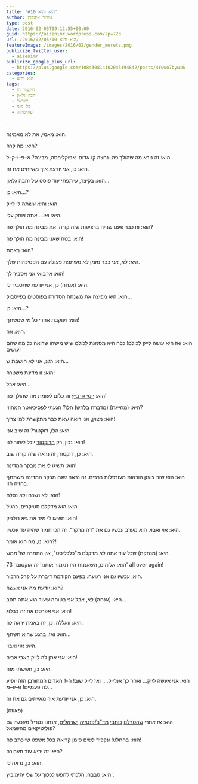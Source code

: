 ```yaml
---
title: 'הוא והיא #10'
author: נמרוד איזנברג
type: post
date: 2016-02-05T09:12:55+00:00
guid: https://aizenimr.wordpress.com/?p=723
url: /2016/02/05/הוא-והיא-10/
featureImage: /images/2016/02/gender_meretz.png
publicize_twitter_user:
  - aizenimr
publicize_google_plus_url:
  - https://plus.google.com/108430814102045194842/posts/4Ywuo7bywi6
categories:
  - הוא והיא
tags:
  - דוקטור הו
  - זהבה גלאון
  - ישראל
  - כל מיני
  - פוליטיקה

---
```

<span lang="he-IL">הוא</span><span lang="en-US">: </span><span lang="he-IL">מאמי</span><span lang="en-US">, </span><span lang="he-IL">את לא מאמינה</span><span lang="en-US">.</span>

<span lang="he-IL">היא</span><span lang="en-US">: </span><span lang="he-IL">מה קרה</span><span lang="en-US">?</span>

<span lang="he-IL">הוא</span><span lang="en-US">: </span><span lang="he-IL">זה נורא מה שהולך פה</span><span lang="en-US">. </span><span lang="he-IL">נחצה קו אדום</span><span lang="en-US">. </span><span lang="he-IL">אפוקליפסה</span><span lang="en-US">, </span><span lang="he-IL">מבינה</span><span lang="en-US">? </span><span lang="he-IL">א</span><span lang="en-US">&#8211;</span><span lang="he-IL">פ</span><span lang="en-US">&#8211;</span><span lang="he-IL">ו</span><span lang="en-US">&#8211;</span><span lang="he-IL">ק</span><span lang="en-US">&#8211;</span><span lang="he-IL">ל</span><span lang="en-US">&#8230;</span>

<span lang="he-IL">היא</span><span lang="en-US">: </span><span lang="he-IL">כן</span><span lang="en-US">, </span><span lang="he-IL">אני יודעת איך מאייתים את זה</span><span lang="en-US">.</span>

<span lang="he-IL">הוא</span><span lang="en-US">: </span><span lang="he-IL">בקיצר</span><span lang="en-US">, </span><span lang="he-IL">שיתפתי עוד פוסט של זהבה גלאון</span><span lang="en-US">&#8230;</span>

<span lang="he-IL">היא</span><span lang="en-US">: </span><span lang="he-IL">כן…</span><span lang="en-US">?</span>

<span lang="he-IL">הוא</span><span lang="en-US">: </span><span lang="he-IL">והיא עשתה לי לייק</span><span lang="en-US">.</span>

<span lang="he-IL">היא</span><span lang="en-US">: </span><span lang="he-IL">ואו… אתה צוחק עלי</span><span lang="en-US">.</span>

<span lang="he-IL">הוא</span><span lang="en-US">: </span><span lang="he-IL">וזו כבר פעם שנייה ברציפות שזה קורה</span><span lang="en-US">. </span><span lang="he-IL">את מבינה מה הולך פה</span><span lang="en-US">?</span>

<span lang="he-IL">היא</span><span lang="en-US">: </span><span lang="he-IL">בטח שאני מבינה מה הולך פה</span><span lang="en-US">!</span>

<span lang="he-IL">הוא</span><span lang="en-US">: </span><span lang="he-IL">באמת</span><span lang="en-US">?</span>

<span lang="he-IL">היא</span><span lang="en-US">: </span><span lang="he-IL">לא</span><span lang="en-US">, </span><span lang="he-IL">אני כבר מזמן לא משתפת פעולה עם הפסיכוזות שלך</span><span lang="en-US">.</span>

<span lang="he-IL">הוא</span><span lang="en-US">: </span><span lang="he-IL">אז בואי אני אסביר לך</span><span lang="en-US">!</span>

<span lang="he-IL">היא</span><span lang="en-US">: (</span><span lang="he-IL">אנחה</span><span lang="en-US">) </span><span lang="he-IL">כן</span><span lang="en-US">, </span><span lang="he-IL">אני יודעת שתסביר לי</span><span lang="en-US">.</span>

<span lang="he-IL">הוא</span><span lang="en-US">: </span><span lang="he-IL">היא מפיצה את משנתה הסדורה בפוסטים בפייסבוק…</span>

<span lang="he-IL">היא</span><span lang="en-US">: </span><span lang="he-IL">כן…</span><span lang="en-US">?</span>

<span lang="he-IL">הוא</span><span lang="en-US">: </span><span lang="he-IL">ועוקבת אחרי כל מי שמשתף</span><span lang="en-US">!</span>

<span lang="he-IL">היא</span><span lang="en-US">: </span><span lang="he-IL">אה</span><span lang="en-US">.</span>

<span lang="he-IL">הוא</span><span lang="en-US">: </span><span lang="he-IL">ואז היא עושה לייק לכולם</span><span lang="en-US">! </span><span lang="he-IL">ככה היא מסמנת לכולם שיש מישהו שרואה כל מה שהם עושים</span><span lang="en-US">!</span>

<span lang="he-IL">היא</span><span lang="en-US">: </span><span lang="he-IL">רגע</span><span lang="en-US">, </span><span lang="he-IL">אני לא חושבת ש</span><span lang="en-US">&#8230;</span>

<span lang="he-IL">הוא</span><span lang="en-US">: </span><span lang="he-IL">זו מדינת משטרה</span><span lang="en-US">!</span>

<span lang="he-IL">היא</span><span lang="en-US">: </span><span lang="he-IL">אבל</span><span lang="en-US">&#8230;</span>

<span lang="he-IL">הוא</span><span lang="en-US">: </span><span lang="he-IL"><a href="http://www.haaretz.co.il/news/politics/1.2841848">יוסי גורביץ</a> זה כלום לעומת מה שהולך פה</span><span lang="en-US">!</span>

<span lang="he-IL">היא</span><span lang="en-US">: (</span><span lang="he-IL">מחייגת</span><span lang="en-US">) (</span><span lang="he-IL">מדברת בלחש</span><span lang="en-US">) </span><span lang="he-IL">הלו</span><span lang="en-US">? </span><span lang="he-IL">הגעתי לפסיכיאטר המחוזי</span><span lang="en-US">?</span>

<span lang="he-IL">הוא</span><span lang="en-US">: </span><span lang="he-IL">מצוין</span><span lang="en-US">, </span><span lang="he-IL">אני רואה שאת כבר מתקשרת למי צריך</span><span lang="en-US">!</span>

<span lang="he-IL">היא</span><span lang="en-US">: </span><span lang="he-IL">הלו</span><span lang="en-US">, </span><span lang="he-IL">דוקטור</span><span lang="en-US">? </span><span lang="he-IL">זה שוב אני</span><span lang="en-US">.</span>

<span lang="he-IL">הוא</span><span lang="en-US">: </span><span lang="he-IL">נכון</span><span lang="en-US">, </span><span lang="he-IL">רק <a href="https://tedits.files.wordpress.com/2010/08/doctor-who.png">הדוקטור</a> יוכל לעזור לנו</span><span lang="en-US">!</span>

<span lang="he-IL">היא</span><span lang="en-US">: </span><span lang="he-IL">כן</span><span lang="en-US">, דוקטור, </span><span lang="he-IL">זה נראה שזה קורה שוב</span><span lang="en-US">.</span>

<span lang="he-IL">הוא</span><span lang="en-US">: </span><span lang="he-IL">תשיגו לי את מבקר המדינה</span><span lang="en-US">!</span>

<span lang="he-IL">היא</span><span lang="en-US">: </span><span lang="he-IL">הוא שוב צועק הוראות מעורפלות ברבים</span><span lang="en-US">. </span><span lang="he-IL">זה נראה שגם מבקר המדינה משתתף בהזיה הזו</span><span lang="en-US">.</span>

<span lang="he-IL">הוא</span><span lang="en-US">: </span><span lang="he-IL">לא נשכח ולא נסלח</span><span lang="en-US">!</span>

<span lang="he-IL">היא</span><span lang="en-US">: </span><span lang="he-IL">הוא מדקלם סטיקרים</span><span lang="en-US">, </span><span lang="he-IL">כרגיל</span><span lang="en-US">.</span>

<span lang="he-IL">הוא</span><span lang="en-US">: </span><span lang="he-IL">תשיגו לי מיד את גיא רולניק</span><span lang="en-US">!</span>

<span lang="he-IL">היא</span><span lang="en-US">: </span><span lang="he-IL">אוי ואבוי</span><span lang="en-US">, </span><span lang="he-IL">הוא מערב עכשיו גם את </span><span lang="en-US">"</span><span lang="he-IL">דה מרקר</span><span lang="en-US">". </span><span lang="he-IL">זה הכי חמור שהיה עד עכשיו</span><span lang="en-US">.</span>

<span lang="he-IL">הוא</span><span lang="en-US">: </span><span lang="he-IL">נו</span><span lang="en-US">, </span><span lang="he-IL">מה הוא אומר</span><span lang="en-US">?!</span>

<span lang="he-IL">היא</span><span lang="en-US">: (</span><span lang="he-IL">מנתקת</span><span lang="en-US">) </span><span lang="he-IL">שכל עוד אתה לא מדקלם מ</span><span lang="en-US">"</span><span lang="he-IL">כלכליסט</span><span lang="en-US">", </span><span lang="he-IL">אין החמרה של ממש</span><span lang="en-US">.</span>

<span lang="he-IL">הוא</span><span lang="en-US">: </span><span lang="he-IL">אלוהים</span><span lang="en-US">, </span><span lang="he-IL">השאננות הזו תגמור אותנו</span><span lang="en-US">! </span><span lang="he-IL">זה אוקטובר </span><span lang="en-US">73' all over again!</span>

<span lang="he-IL">היא</span><span lang="en-US">: </span><span lang="he-IL">עכשיו גם אני רגועה</span><span lang="en-US">. </span><span lang="he-IL">בפעם הקודמת דיברת על פרל הרבור</span><span lang="en-US">.</span>

<span lang="he-IL">הוא</span><span lang="en-US">: </span><span lang="he-IL">יודעת מה אני אעשה</span><span lang="en-US">?</span>

<span lang="he-IL">היא</span><span lang="en-US">: (</span><span lang="he-IL">אנחה</span><span lang="en-US">) </span><span lang="he-IL">לא</span><span lang="en-US">, </span><span lang="he-IL">אבל אני בטוחה שעוד רגע אתה תסב</span><span lang="en-US">&#8230;</span>

<span lang="he-IL">הוא</span><span lang="en-US">: </span><span lang="he-IL">אני אפרסם את זה בבלוג</span><span lang="en-US">!</span>

<span lang="he-IL">היא</span><span lang="en-US">: </span><span lang="he-IL">וואללה</span><span lang="en-US">. </span><span lang="he-IL">כן</span><span lang="en-US">, </span><span lang="he-IL">זה באמת יראה לה</span><span lang="en-US">.</span>

<span lang="he-IL">הוא</span><span lang="en-US">: </span><span lang="he-IL">ואז</span><span lang="en-US">, </span><span lang="he-IL">ברגע שהיא תשתף</span><span lang="en-US">&#8230;</span>

<span lang="he-IL">היא</span><span lang="en-US">: </span><span lang="he-IL">אוי ואבוי</span><span lang="en-US">.</span>

<span lang="he-IL">הוא</span><span lang="en-US">: </span><span lang="he-IL">אני אתן לה לייק באבי אביה</span><span lang="en-US">!</span>

<span lang="he-IL">היא</span><span lang="en-US">: </span><span lang="he-IL">כן</span><span lang="en-US">, </span><span lang="he-IL">חששתי מזה</span><span lang="en-US">.</span>

<span lang="he-IL">הוא</span><span lang="en-US">: </span><span lang="he-IL">אני אעשה לייק</span><span lang="en-US">&#8230; </span><span lang="he-IL">ואחר כך אנלייק…</span><span lang="en-US">. </span><span lang="he-IL">ואז לייק שוב</span><span lang="en-US">! </span><span lang="he-IL">ה</span><span lang="en-US">-1 </span><span lang="he-IL">האדום המחורבן הזה יופיע לה פעמיים</span><span lang="en-US">! </span><span lang="he-IL">פ</span><span lang="en-US">&#8211;</span><span lang="he-IL">ע</span><span lang="en-US">&#8211;</span><span lang="he-IL">מ</span><span lang="en-US">&#8230;</span>

<span lang="he-IL">היא</span><span lang="en-US">: </span><span lang="he-IL">כן</span><span lang="en-US">, </span><span lang="he-IL">אני יודעת איך מאייתים גם את זה</span><span lang="en-US">.</span>

<span lang="en-US">(</span><span lang="he-IL">פאוזה</span><span lang="en-US">)</span>

<span lang="he-IL">היא</span><span lang="en-US">: </span><span lang="he-IL">אז אחרי <a href="/2015/08/05/%d7%94%d7%95%d7%90-%d7%95%d7%94%d7%99%d7%90-2/">שהטרלנו</a> <a href="/2015/10/06/%d7%a8%d7%a1%d7%99%d7%a1%d7%99%d7%9d-%d7%9e%d7%90%d7%99%d7%99%d7%a7%d7%95%d7%9f-2015/">כותבי</a> <a href="/2015/12/12/%d7%a8%d7%a1%d7%99%d7%a1%d7%99%d7%9d-%d7%9e%d7%9e%d7%90%d7%95%d7%a8%d7%95%d7%aa-2015/">מד</a></span>[<span lang="en-US">"</span><span lang="he-IL">ב</span><span lang="en-US">/</span>][1]<span lang="he-IL"><a href="/2015/12/12/%d7%a8%d7%a1%d7%99%d7%a1%d7%99%d7%9d-%d7%9e%d7%9e%d7%90%d7%95%d7%a8%d7%95%d7%aa-2015/">פנטזיה</a> <a href="/2015/12/12/%d7%a8%d7%a1%d7%99%d7%a1%d7%99%d7%9d-%d7%9e%d7%9e%d7%90%d7%95%d7%a8%d7%95%d7%aa-2015/">ישראלים</a></span><span lang="en-US">, </span><span lang="he-IL">אנחנו נטריל מעכשיו גם פוליטיקאים מהשמאל</span><span lang="en-US">?</span>

<span lang="he-IL">הוא</span><span lang="en-US">: </span><span lang="he-IL">בהחלט</span><span lang="en-US">! </span><span lang="he-IL">ונקפיד לשים סימן קריאה בכל משפט שייכתב פה</span><span lang="en-US">!</span>

<span lang="he-IL">היא</span><span lang="en-US">: </span><span lang="he-IL">זה יביא עוד תעבורה</span><span lang="en-US">?</span>

<span lang="he-IL">הוא</span><span lang="en-US">: </span><span lang="he-IL">כן</span><span lang="en-US">, </span><span lang="he-IL">נראה לי</span><span lang="en-US">.</span>

<span lang="he-IL">היא</span><span lang="en-US">: </span><span lang="he-IL">סבבה</span><span lang="en-US">. </span><span lang="he-IL">הלכתי לחפש לכלוך על שלי יחימוביץ</span><span lang="en-US">'.</span>

 [1]: /2015/12/12/%d7%a8%d7%a1%d7%99%d7%a1%d7%99%d7%9d-%d7%9e%d7%9e%d7%90%d7%95%d7%a8%d7%95%d7%aa-2015/